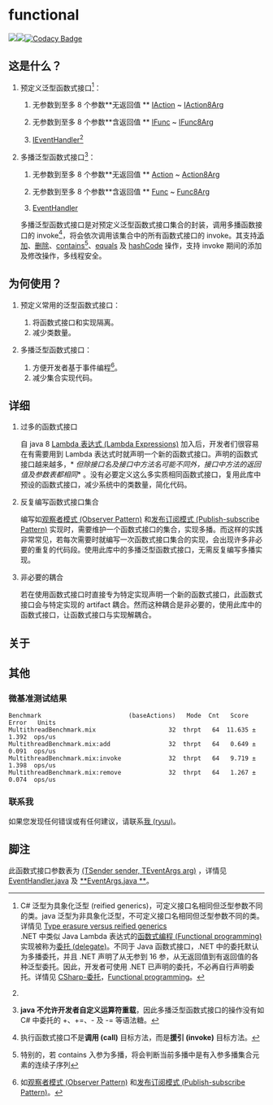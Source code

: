 # functional

[![](https://jitpack.io/v/Ryuu-64/Functional.svg)](https://jitpack.io/#Ryuu-64/Functional)[![](https://img.shields.io/badge/JDK-8+-green.svg)](https://www.oracle.com/java/technologies/javase/javase-jdk8-downloads.html)[![Codacy Badge](https://app.codacy.com/project/badge/Grade/f95a917e82d34e74a03b51114e9d11ec)](https://www.codacy.com/gh/Ryuu-64/Functional/dashboard?utm_source=github.com&amp;utm_medium=referral&amp;utm_content=Ryuu-64/Functional&amp;utm_campaign=Badge_Grade)

## 这是什么？

1. 预定义泛型函数式接口[^1]：

    1. 无参数到至多 8 个参数**无返回值
       ** [IAction](https://github.com/Ryuu-64/Functional/blob/main/src/main/java/org/ryuu/functional/IAction.java) ~ [IAction8Arg](https://github.com/Ryuu-64/Functional/blob/main/src/main/java/org/ryuu/functional/IAction8Arg.java)

    2. 无参数到至多 8 个参数**含返回值
       ** [IFunc](https://github.com/Ryuu-64/Functional/blob/main/src/main/java/org/ryuu/functional/IFunc.java) ~ [IFunc8Arg](https://github.com/Ryuu-64/Functional/blob/main/src/main/java/org/ryuu/functional/IFunc8Arg.java)

    3. [IEventHandler](https://github.com/Ryuu-64/Functional/blob/main/src/main/java/org/ryuu/functional/IEventHandler.java)[^2]

2. 多播泛型函数式接口[^3]：

    1. 无参数到至多 8 个参数**无返回值
       ** [Action](https://github.com/Ryuu-64/Functional/blob/main/src/main/java/org/ryuu/functional/Action.java) ~ [Action8Arg](https://github.com/Ryuu-64/Functional/blob/main/src/main/java/org/ryuu/functional/Action8Arg.java)

    2. 无参数到至多 8 个参数**含返回值
       ** [Func](https://github.com/Ryuu-64/Functional/blob/main/src/main/java/org/ryuu/functional/Func.java) ~ [Func8Arg](https://github.com/Ryuu-64/Functional/blob/main/src/main/java/org/ryuu/functional/Func8Arg.java)

    3. [EventHandler](https://github.com/Ryuu-64/Functional/blob/main/src/main/java/org/ryuu/functional/EventHandler.java)

   多播泛型函数式接口是对预定义泛型函数式接口集合的封装，调用多播函数接口的 invoke[^4]，将会依次调用该集合中的所有函数式接口的
   invoke。其支持[添加](https://github.com/Ryuu-64/Functional/blob/main/src/main/java/org/ryuu/functional/Multicast.java#L12)、[删除](https://github.com/Ryuu-64/Functional/blob/main/src/main/java/org/ryuu/functional/Multicast.java#L23)、[contains](https://github.com/Ryuu-64/Functional/blob/main/src/main/java/org/ryuu/functional/Multicast.java#L34)[^5]、[equals](https://github.com/Ryuu-64/Functional/blob/main/src/main/java/org/ryuu/functional/Multicast.java#L134)
   及 [hashCode](https://github.com/Ryuu-64/Functional/blob/main/src/main/java/org/ryuu/functional/Multicast.java#L146)
   操作，支持 invoke 期间的添加及修改操作，多线程安全。

## 为何使用？

1. 预定义常用的泛型函数式接口：
    1. 将函数式接口和实现隔离。
    2. 减少类数量。

2. 多播泛型函数式接口：

    1. 方便开发者基于事件编程[^6]。
    2. 减少集合实现代码。

## 详细

1. 过多的函数式接口

   自 java
   8 [Lambda 表达式 (Lambda Expressions)](https://docs.oracle.com/javase/tutorial/java/javaOO/lambdaexpressions.html)
   加入后，开发者们很容易在有需要用到 Lambda 表达式时就声明一个新的函数式接口。声明的函数式接口越来越多，*
   *但除接口名及接口中方法名可能不同外，接口中方法的返回值及参数表都相同**
   。没有必要定义这么多实质相同函数式接口，复用此库中预设的函数式接口，减少系统中的类数量，简化代码。

2. 反复编写函数式接口集合

   编写如[观察者模式 (Observer Pattern)](https://en.wikipedia.org/wiki/Observer_pattern)
   和[发布订阅模式 (Publish-subscribe Pattern)](https://en.wikipedia.org/wiki/Publish%E2%80%93subscribe_pattern)
   实现时，需要维护一个函数式接口的集合，实现多播。而这样的实践非常常见，若每次需要时就编写一次函数式接口集合的实现，会出现许多非必要的重复的代码段。使用此库中的多播泛型函数式接口，无需反复编写多播实现。

3. 非必要的耦合

   若在使用函数式接口时直接专为特定实现声明一个新的函数式接口，此函数式接口会与特定实现的 artifact
   耦合。然而这种耦合是非必要的，使用此库中的函数式接口，让函数式接口与实现解耦合。

## 关于

## 其他

### 微基准测试结果

```
Benchmark                        (baseActions)   Mode  Cnt   Score   Error   Units
MultithreadBenchmark.mix                    32  thrpt   64  11.635 ± 1.392  ops/us
MultithreadBenchmark.mix:add                32  thrpt   64   0.649 ± 0.091  ops/us
MultithreadBenchmark.mix:invoke             32  thrpt   64   9.719 ± 1.398  ops/us
MultithreadBenchmark.mix:remove             32  thrpt   64   1.267 ± 0.074  ops/us
```

### 联系我

如果您发现任何错误或有任何建议，请联系[我 (ryuu)](64ryuu@gmail.com)。

## 脚注

[^1]:C# 泛型为具象化泛型 (reified generics)，可定义接口名相同但泛型参数不同的类。java
泛型为非具象化泛型，不可定义接口名相同但泛型参数不同的类。详情见 [Type erasure versus reified generics](https://en.wikipedia.org/wiki/Comparison_of_C_Sharp_and_Java#Type_erasure_versus_reified_generics)<br>
.NET 中类似 Java Lambda
表达式的[函数式编程 (Functional programming)](https://en.wikipedia.org/wiki/Functional_programming)
实现被称为[委托 (delegate)](https://docs.microsoft.com/zh-cn/dotnet/csharp/delegate-class)。不同于 Java 函数式接口，.NET
中的委托默认为多播委托，并且 .NET 声明了从无参到 16 参，从无返回值到有返回值的各种泛型委托。因此，开发者可使用 .NET
已声明的委托，不必再自行声明委托。详情见 [CSharp-委托](https://blog.ryuu64.top/CSharp-%E5%A7%94%E6%89%98/)，[Functional programming](https://en.wikipedia.org/wiki/Comparison_of_C_Sharp_and_Java#Functional_programming)。

[^2]:
此函数式接口参数表为 [(TSender sender, TEventArgs arg)](https://github.com/Ryuu-64/Functional/blob/main/src/main/java/org/ryuu/functional/EventHandler.java#L7)
，详情见 [EventHandler.java](https://github.com/Ryuu-64/Functional/blob/main/src/main/java/org/ryuu/functional/EventHandler.java)
及 [**EventArgs.java
**](https://github.com/Ryuu-64/Functional/blob/main/src/main/java/org/ryuu/functional/EventArgs.java)。

[^3]:**java 不允许开发者自定义运算符重载**，因此多播泛型函数式接口的操作没有如 C# 中委托的 +、+=、- 及 -= 等语法糖。

[^4]:执行函数式接口不是**调用 (call)** 目标方法，而是**援引 (invoke)** 目标方法。

[^5]:特别的，若 contains 入参为多播，将会判断当前多播中是有入参多播集合元素的连续子序列

[^6]:如[观察者模式 (Observer Pattern)](https://en.wikipedia.org/wiki/Observer_pattern)
和[发布订阅模式 (Publish-subscribe Pattern)](https://en.wikipedia.org/wiki/Publish-subscribe_pattern)。